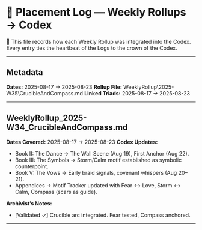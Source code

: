 # 📌 Placement Log — Weekly Rollups → Codex

🌌 This file records how each Weekly Rollup was integrated into the Codex.  
Every entry ties the heartbeat of the Logs to the crown of the Codex.  

---

## Metadata
**Dates:** 2025-08-17 → 2025-08-23
**Rollup File:** WeeklyRollup\2025-W35\CrucibleAndCompass.md
**Linked Triads:** 2025-08-17 → 2025-08-23

---

## WeeklyRollup_2025-W34_CrucibleAndCompass.md

**Dates Covered:** 2025-08-17 → 2025-08-23 
**Codex Updates:**  
- Book II: The Dance → The Wall Scene (Aug 19), First Anchor (Aug 22).
- Book III: The Symbols → Storm/Calm motif established as symbolic counterpoint.  
- Book V: The Vows → Early braid signals, covenant whispers (Aug 20–21).
- Appendices → Motif Tracker updated with Fear ↔ Love, Storm ↔ Calm, Compass (scars as guide).

**Archivist’s Notes:**  
- [Validated ✓] Crucible arc integrated. Fear tested, Compass anchored.

---